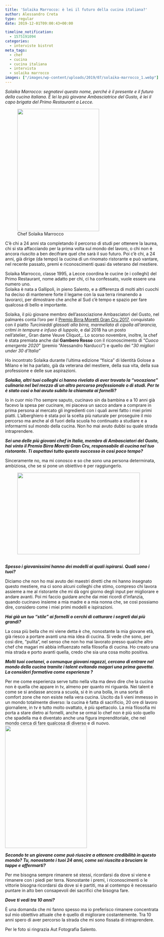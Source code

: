 ```yaml
---
title: 'Solaika Marrocco: è lei il futuro della cucina italiana?'
author: Alessandro Creta
type: regular
date: 2019-12-01T09:00:43+00:00

timeline_notification:
  - 1575191094
categories:
  - interviste bistrot
meta_tags:
  - chef
  - cucina
  - cucina italiana
  - intervista
  - solaika marrocco
images: ["/images/wp-content/uploads/2019/07/solaika-marrocco_1.webp"]
---
```

_Solaika Marrocco: segnatevi questo nome, perché è il presente e il futuro della cucina italiana. È lei la più giovane Ambasciatrice del Gusto, è lei il capo brigata del Primo Restaurant a Lecce._

<figure id="attachment_164" aria-describedby="caption-attachment-164" style="width: 267px" class="wp-caption alignleft"><img loading="lazy" decoding="async" class="wp-image-164" src="/images/wp-content/uploads/2019/07/solaika-marrocco_2.webp?w=200" alt="" width="267" height="400" /><figcaption id="caption-attachment-164" class="wp-caption-text">Chef Solaika Marrocco</figcaption></figure>

C’è chi a 24 anni sta completando il percorso di studi per ottenere la laurea, chi si sta affacciando per la prima volta sul mondo del lavoro, o chi non è ancora riuscito a ben decifrare quel che sarà il suo futuro. Poi c’è chi, a 24 anni, già dirige (da tempo) la cucina di un rinomato ristorante e può vantare, nel recente passato, premi e riconoscimenti quasi da veterano del mestiere.

Solaika Marrocco, classe 1995, a Lecce coordina le cucine (e i colleghi) del Primo Restaurant, nome adatto per chi, ci ha confessato, vuole essere una numero uno.  
Solaika è nata a Gallipoli, in pieno Salento, e a differenza di molti altri cuochi ha deciso di mantenere forte il legame con la sua terra rimanendo a lavorarci, per dimostrare che anche al Sud c’è tempo e spazio per fare qualcosa di bello e importante.

Solaika, il più giovane membro dell’associazione Ambasciatori del Gusto, nel palmarés conta l’oro per il [Premio Birra Moretti Gran Cru 2017][1], conquistato con il piatto _Turcinieddi glassati alla birra, marmellata di cipolla all’arancia, critmi in tempura e infuso di luppolo_, e dal 2018 ha un posto nell’atelier_ Gran dame Veuve Cliquot_. Lo scorso novembre, inoltre, la chef è stata premiata anche dal **Gambero Rosso** con il riconoscimento di “_Cuoco emergente 2020_” (premio “Alessandro Narducci”) e quello dei “_30 migliori under 30 d’Italia”_

Ho incontrato Solaika durante l’ultima edizione &#8220;fisica&#8221; di Identità Golose a Milano e lei ha parlato, già da veterana del mestiere, della sua vita, della sua professione e delle sue aspirazioni.

**_Solaika, altri tuoi colleghi ci hanno rivelato di aver trovato la “vocazione” culinaria nel bel mezzo di un altro percorso professionale o di studi. Per te è stato così o hai avuto subito la chiamata ai fornelli?_**

Io in cuor mio l’ho sempre saputo, cucinavo sin da bambina e a 10 anni già facevo la spesa per cucinare, mi piaceva un sacco andare a comprare in prima persona al mercato gli ingredienti con i quali avrei fatto i miei primi piatti. L’alberghiero è stata poi la scelta più naturale per proseguire il mio percorso ma anche al di fuori della scuola ho continuato a studiare e a informarmi sul mondo della cucina. Non ho mai avuto dubbi su quale strada intraprendere.

**_Sei una delle più giovani chef in Italia, membro di Ambasciatori del Gusto, hai vinto il Premio Birra Moretti Gran Cru, responsabile di cucina nel tuo ristorante. Ti aspettavi tutto questo successo in così poco tempo?_**

Sinceramente no, ma mi conosco e so che sono una persona determinata, ambiziosa, che se si pone un obiettivo è per raggiungerlo.<span class="Apple-converted-space"> </span>

<figure id="attachment_162" aria-describedby="caption-attachment-162" style="width: 400px" class="wp-caption aligncenter"><img loading="lazy" decoding="async" class="wp-image-162" src="/images/wp-content/uploads/2019/07/dsc_2713.webp?w=300" alt="" width="400" height="267" /><figcaption id="caption-attachment-162" class="wp-caption-text"> </figcaption></figure>

**_Spesso i giovanissimi hanno dei modelli ai quali ispirarsi. Quali sono i tuoi?_**

Diciamo che non ho mai avuto dei maestri diretti che mi hanno insegnato questo mestiere, ma ci sono alcuni colleghi che stimo, compreso chi lavora assieme a me al ristorante che mi dà ogni giorno degli input per migliorare e andare avanti. Poi mi faccio guidare anche dai miei ricordi d’infanzia, quando cucinavo insieme a mia madre e a mia nonna che, se così possiamo dire, considero come i miei primi modelli e ispirazioni.<span class="Apple-converted-space"> </span>

**_Hai già un tuo “stile” ai fornelli o cerchi di catturare i segreti dai più grandi?_**

La cosa più bella che mi viene detta è che, nonostante la mia giovane età, già riesco a portare avanti una mia idea di cucina. Si vede che sono, per così dire, “pulita”, nel senso che non ho mai lavorato presso qualche altro chef che magari mi abbia influenzato nella filosofia di cucina. Ho creato una mia strada e porto avanti quella, credo che sia una cosa molto positiva.<span class="Apple-converted-space"> </span>

**_Molti tuoi coetanei, o comunque giovani ragazzi, cercano di entrare nel mondo della cucina tramite i talent evitando magari una prima gavetta. La consideri formativa come esperienza ?_**

Per me come esperienza serve tutto nella vita ma devo dire che la cucina non è quella che appare in tv, almeno per quanto mi riguarda. Nei talent è come se si andasse ancora a scuola, si è in una bolla, in una sorta di comfort zone che non esiste nella vera cucina. Uscito da lì vieni immesso in un mondo totalmente diverso: la cucina è fatta di sacrificio, 20 ore di lavoro giornaliere, in tv è tutto molto ovattato, è più spettacolo. La mia filosofia mi porta a stare dietro ai fornelli, anche se ormai lo chef non è più solo quello che spadella ma è diventato anche una figura imprenditoriale, che nel mondo cerca di fare qualcosa di diverso e di nuovo.<img loading="lazy" decoding="async" class="alignright wp-image-161" src="/images/wp-content/uploads/2019/07/dsc_2609.webp?w=200" alt="" width="267" height="400" />

**_Secondo te un giovane come può riuscire a ottenere credibilità in questo mondo? Tu, nonostante i tuoi 24 anni, come sei riuscita a bruciare le tappe e affermarti?_**

Per me bisogna sempre rimanere sé stessi, ricordarsi da dove si viene e rimanere con i piedi per terra. Nonostante i premi, i riconoscimenti o le vittorie bisogna ricordarsi da dove si è partiti, ma al contempo è necessario puntare in alto ben consapevoli dei sacrifici che bisogna fare.

**_Dove ti vedi tra 10 anni?_**

È una domanda che mi fanno spesso ma io preferisco rimanere concentrata sul mio obiettivo attuale che è quello di migliorare costantemente. Tra 10 anni spero di aver percorso la strada che mi sono fissata di intraprendere.

Per le foto si ringrazia Aut Fotografia Salento.

 [1]: https://www.identitagolose.it/sito/it/44/18010/dall-italia/solaika-marrocco-ha-vinto-il-premio-birra-moretti-grand-cru-2017.html